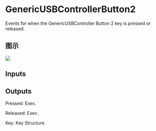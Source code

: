 # GenericUSBControllerButton2

Events for when the GenericUSBController Button 2 key is pressed or released.

## 图示

![]($-20221218-19232826.png)

## Inputs

## Outputs

Pressed: Exec.

Released: Exec.

Key: Key Structure.

